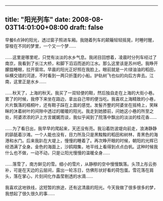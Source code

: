 
---
title: "阳光列车"
date: 2008-08-03T14:01:00+08:00
draft: false
---

早餐6点钟的阳光，透过窗子照进车厢。我随着列车的颠簸轻轻摇晃，时睡时醒，穿梭在不同的梦里，一个又一个梦……
<br>
<br>……这里是哪里呢，只觉有淡淡的水乡气息。我闭目回想着，凌晨时分列车经过了南京，我看到了长江大桥，和脚下滔滔而逝的江水。那么这里该是苏州吧。我睁开朦胧睡眼，拉开窗帘。早晨的阳光正好照在我脸上。眼前就是一片绿油油的稻田，纵横交错的河道，不时看到一两只折蓬的小船。护轨树飞也似的向后方奔去。江南，这里正是水乡……
<br>
<br>……秋天了，上海的秋天。我买了一双轻便的鞋，然后独自走在上海的大街小巷。累了的时候，我停下来坐在路边，拿出自己带的便当吃。我喜欢上海精致的小巷，片片飘落的梧桐叶，还有鞋子踩在上面的感觉。发髻齐整的阿婆坐在摇椅上，笑眯眯的沐着树叶的间隙中透过的暖暖的阳光。我走到她膝前，问她这小巷的所至之处，阿婆浓浓的沪上方言娓娓而谈，我似乎闻到了院落中飘出的淡淡的桂花香……
<br>
<br>……为了看日出，我早早的爬起来，天还没有亮。我沿着防波堤向前走，浪涛静静的舔舐着沙滩。一个人能也没有，目力所及只是黑黢黢的稻田和树林，青黑色的海港和水门。后来我趴在大堤上，慢慢的睡着了。再次睁开眼的时候，朝阳的光辉已经洒满了全身。金色的海面上，沙鸥翔集，地平线上看得到点点白帆。这种时候我什么也不做，一动不动，只是让阳光慢慢的温暖全身……
<br>
<br>……落雪了，南方鲜见的雪。细小的雪片，从静穆的空中慢慢飘落。头顶上彤云弥补，可是在天边的云层间，露出一轮冻日，仿佛形状好看的荷包蛋。雪花落在肩头，落在掌心，片刻间化作晶莹剔透的水滴……
<br>
<br>我喜欢这地铁线，这短暂的旅途，还有这清晨的阳光。今天我做了很多很多的梦，我想起了很久很久的事……
<br> 

